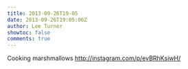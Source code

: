 ```yaml
---
title: 2013-09-26T19-05
date: 2013-09-26T19:05:06Z
author: Lee Turner
showtoc: false
comments: true
---
```


Cooking marshmallows http://instagram.com/p/evBRhKsiwH/

